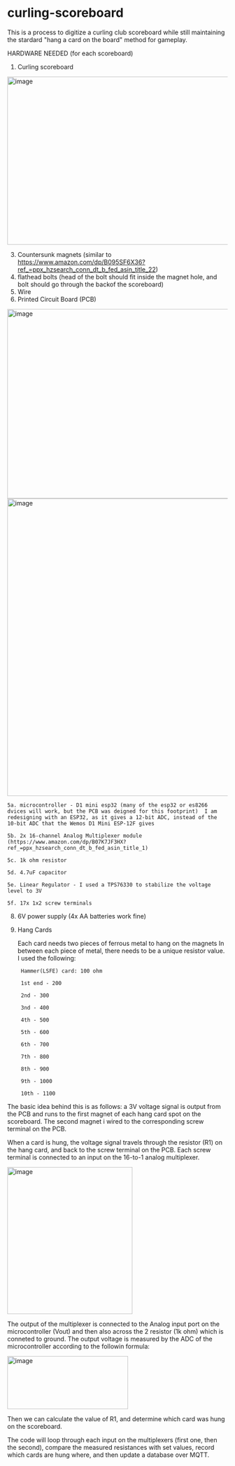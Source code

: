 # curling-scoreboard


This is a process to digitize a curling club scoreboard while still maintaining the stardard "hang a card on the board" method for gameplay.

HARDWARE NEEDED (for each scoreboard)
1. Curling scoreboard
<img width="512" height="384" alt="image" src="https://github.com/user-attachments/assets/394396c5-2509-4516-9664-5f75207ced34" />

3. Countersunk magnets (similar to https://www.amazon.com/dp/B095SF6X36?ref_=ppx_hzsearch_conn_dt_b_fed_asin_title_22)
4. flathead bolts (head of the bolt should fit inside the magnet hole, and bolt should go through the backof the scoreboard)
5. Wire
6. Printed Circuit Board (PCB)
<img width="1097" height="433" alt="image" src="https://github.com/user-attachments/assets/ee91c68e-4d47-477d-8547-3472dccc4a47" />
<img width="512" height="680" alt="image" src="https://github.com/user-attachments/assets/43b5a954-b3c6-4205-8349-6a52dcd2fa33" />

	5a. microcontroller - D1 mini esp32 (many of the esp32 or es8266 dvices will work, but the PCB was deigned for this footprint)  I am redesigning with an ESP32, as it gives a 12-bit ADC, instead of the 10-bit ADC that the Wemos D1 Mini ESP-12F gives
	
 	5b. 2x 16-channel Analog Multiplexer module (https://www.amazon.com/dp/B07K7JF3HX?ref_=ppx_hzsearch_conn_dt_b_fed_asin_title_1)

 	5c. 1k ohm resistor

 	5d. 4.7uF capacitor

 	5e. Linear Regulator - I used a TPS76330 to stabilize the voltage level to 3V

 	5f. 17x 1x2 screw terminals
 
8. 6V power supply (4x AA batteries work fine)

9. Hang Cards
    
	Each card needs two pieces of ferrous metal to hang on the magnets
	In between each piece of metal, there needs to be a unique resistor value.
	I used the following:

		Hammer(LSFE) card: 100 ohm

		1st end - 200
   
		2nd - 300
   
		3nd - 400
   
		4th - 500
   
		5th - 600
   
		6th - 700
   
		7th - 800
   
		8th - 900
   
		9th - 1000
   
		10th - 1100
   
	
The basic idea behind this is as follows: a 3V voltage signal is output from the PCB and runs to the first magnet of each hang card spot on the scoreboard.  The second magnet i wired to the corresponding screw terminal on the PCB.

When a card is hung, the voltage signal travels through the resistor (R1) on the hang card, and back to the screw terminal on the PCB.  Each screw terminal is connected to an input on the 16-to-1 analog multiplexer.

<img width="286" height="336" alt="image" src="https://github.com/user-attachments/assets/85f7c05f-3734-4e71-8a66-59a16dd81b38" />

The output of the multiplexer is connected to the Analog input port on the microcontroller (Vout) and then also across the 2 resistor (1k ohm) which is conneted to ground.  The output voltage is measured by the ADC of the microcontroller according to the followin formula:

<img width="276" height="121" alt="image" src="https://github.com/user-attachments/assets/c710c5ce-913b-4f9b-b654-49d2d827ecf3" />

Then we can calculate the value of R1, and determine which card was hung on the scoreboard.

The code will loop through each input on the multiplexers (first one, then the second), compare the measured resistances with set values, record which cards are hung where, and then update a database over MQTT.
